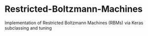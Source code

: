 # Restricted-Boltzmann-Machines
Implementation of Restricted Boltzmann Machines (RBMs) via Keras subclassing and tuning
